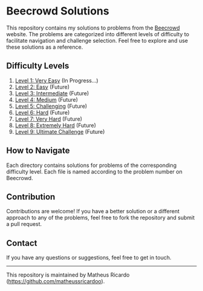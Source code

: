 # Beecrowd Solutions

This repository contains my solutions to problems from the [Beecrowd](https://www.beecrowd.com.br/) website. The problems are categorized into different levels of difficulty to facilitate navigation and challenge selection. Feel free to explore and use these solutions as a reference.

## Difficulty Levels

1. [Level 1: Very Easy](./Level_1) (In Progress...)
2. [Level 2: Easy](./Level_2) (Future)
3. [Level 3: Intermediate](./Level_3) (Future)
4. [Level 4: Medium](./Level_4) (Future)
5. [Level 5: Challenging](./Level_5) (Future)
6. [Level 6: Hard](./Level_6) (Future)
7. [Level 7: Very Hard](./Level_7) (Future)
8. [Level 8: Extremely Hard](./Level_8) (Future)
9. [Level 9: Ultimate Challenge](./Level_9) (Future)

## How to Navigate

Each directory contains solutions for problems of the corresponding difficulty level. Each file is named according to the problem number on Beecrowd.

## Contribution

Contributions are welcome! If you have a better solution or a different approach to any of the problems, feel free to fork the repository and submit a pull request.

## Contact

If you have any questions or suggestions, feel free to get in touch.

---

This repository is maintained by Matheus Ricardo (https://github.com/matheussricardoo).
